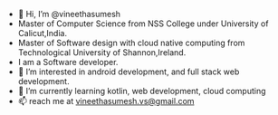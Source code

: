 - 👋 Hi, I’m @vineethasumesh
-   Master of Computer Science from NSS College under University of Calicut,India.
-   Master of Software design with cloud native computing from Technological University of Shannon,Ireland.
-   I am a Software developer.
- 👀 I’m interested in android development, and full stack web development.
- 🌱 I’m currently learning kotlin, web development, cloud computing
- 📫 reach me at vineethasumesh.vs@gmail.com

<!---
vineethasumesh/vineethasumesh is a ✨ special ✨ repository because its `README.md` (this file) appears on your GitHub profile.
You can click the Preview link to take a look at your changes.
--->
